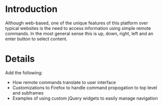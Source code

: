 # Introduction #

Although web-based, one of the unique features of this platform over typical websites is the need to access information using simple remote commands. In the most general sense this is up, down, right, left and an enter button to select content.


# Details #

Add the following:
  * How remote commands translate to user interface
  * Customizations to Firefox to handle command propogation to top level and subframes
  * Examples of using custom jQuery widgets to easily manage navigation